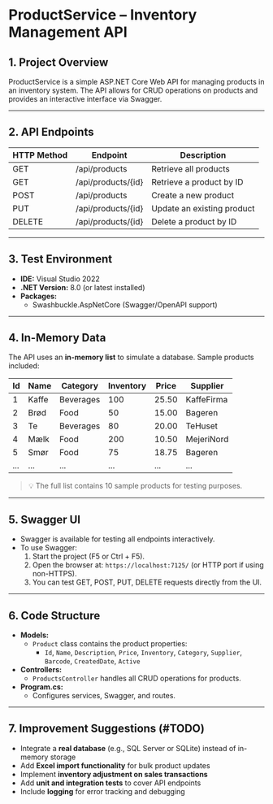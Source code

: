 # ProductService – Inventory Management API

## 1. Project Overview

ProductService is a simple ASP.NET Core Web API for managing products in an inventory system. The API allows for CRUD operations on products and provides an interactive interface via Swagger.

---

## 2. API Endpoints

| HTTP Method | Endpoint | Description |
|-------------|----------|-------------|
| GET         | /api/products | Retrieve all products |
| GET         | /api/products/{id} | Retrieve a product by ID |
| POST        | /api/products | Create a new product |
| PUT         | /api/products/{id} | Update an existing product |
| DELETE      | /api/products/{id} | Delete a product by ID |

---

## 3. Test Environment

- **IDE:** Visual Studio 2022  
- **.NET Version:** 8.0 (or latest installed)  
- **Packages:**  
  - Swashbuckle.AspNetCore (Swagger/OpenAPI support)

---

## 4. In-Memory Data

The API uses an **in-memory list** to simulate a database. Sample products included:

| Id | Name       | Category     | Inventory | Price  | Supplier          |
|----|------------|-------------|-----------|--------|------------------|
| 1  | Kaffe      | Beverages    | 100       | 25.50  | KaffeFirma       |
| 2  | Brød       | Food         | 50        | 15.00  | Bageren          |
| 3  | Te         | Beverages    | 80        | 20.00  | TeHuset          |
| 4  | Mælk       | Food         | 200       | 10.50  | MejeriNord       |
| 5  | Smør       | Food         | 75        | 18.75  | Bageren          |
| ...| ...        | ...          | ...       | ...    | ...              |

> 💡 The full list contains 10 sample products for testing purposes.

---

## 5. Swagger UI

- Swagger is available for testing all endpoints interactively.  
- To use Swagger:  
  1. Start the project (F5 or Ctrl + F5).  
  2. Open the browser at: `https://localhost:7125/` (or HTTP port if using non-HTTPS).  
  3. You can test GET, POST, PUT, DELETE requests directly from the UI.

---

## 6. Code Structure

- **Models:**  
  - `Product` class contains the product properties:
    - `Id`, `Name`, `Description`, `Price`, `Inventory`, `Category`, `Supplier`, `Barcode`, `CreatedDate`, `Active`
- **Controllers:**  
  - `ProductsController` handles all CRUD operations for products.
- **Program.cs:**  
  - Configures services, Swagger, and routes.

---

## 7. Improvement Suggestions (#TODO)

- Integrate a **real database** (e.g., SQL Server or SQLite) instead of in-memory storage  
- Add **Excel import functionality** for bulk product updates  
- Implement **inventory adjustment on sales transactions**  
- Add **unit and integration tests** to cover API endpoints  
- Include **logging** for error tracking and debugging  
